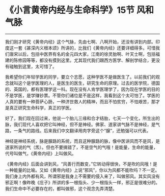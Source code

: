 # 《小言黄帝内经与生命科学》15节 风和气脉

------

我们刚才研究《黄帝内经》这个气脉，先由七啊、八啊开始，还没有讲到内部。印度这一套《甚深内义根本颂》所讲的，比我们《黄帝内经》还要详细得多。可惜我们唐宋以后，包括中医界有名的金元四大家，江南的徐灵胎啊、叶天士啊，包括福建的陈修园等等，都没有摸到这里。尤其现代我们跟西方医学、解剖学结合，更没有碰触到这里，太可惜了。

我希望你们年轻学医的同学，要立个志愿，这种学医不是做医生了。以前我们的观念就叫这个是学医理的人，是医生的医生，研究生命的原理。过去的医学院，德国的、英国的，都有医理学这一科。现在没有人肯学医理学了，因为现在学医的目的不是学医，是学赚钞票。不管你们诸位是不是这样，我看到这个太可怕了。学医的人真的要有一种菩萨心肠，一种济世救人的精神，而且不怕贫穷，不怕艰苦，那才是真正研究生命科学，真正的学医。

好了，我们现在回过来，他说一个胎儿三缘和合才结胎，七天一个变化，所生出的脉，我们现代人喜欢把它叫神经，但不是神经。佛家、道家讲气脉不是神经，是气路，一条气的路线。后来我们中文翻译用肉字旁这个“腺”，还勉强可以代表。

神经是神经系统，脉是腺路的系统，而且这种腺路的脉，像中医讲风而不是风，是道家所说的气（炁）。但也不要搞错了，不是空气的气哦！是能量，生命的能量，代号叫做气，《黄帝内经》上叫做风。

《黄帝内经》后面会讲到风，“风善行而数变，”它转动得很快，不是吹的风哦！是一种能量的比喻。又如《黄帝内经》上说“邪风”，你以为风都不能吹吗？不一定。我们身上内外都有风，所谓邪是我身上不需要的侵入来了，叫做邪风。其实风没有邪正啊！像昨晚《庄子》所讲的多一根指头、少一根指头一样，邪正是很难分的。我们生命中不必要存在的，都叫做邪，这个观念先弄清楚。